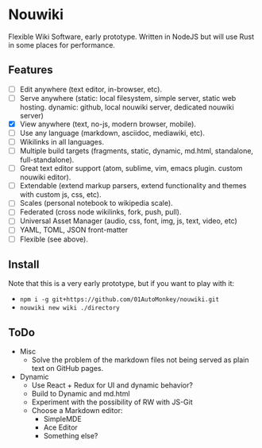 # Nouwiki

Flexible Wiki Software, early prototype. Written in NodeJS but will use Rust in some places for performance.

## Features

- [ ] Edit anywhere (text editor, in-browser, etc).
- [ ] Serve anywhere (static: local filesystem, simple server, static web hosting. dynamic: github, local nouwiki server, dedicated nouwiki server)
- [x] View anywhere (text, no-js, modern browser, mobile).
- [ ] Use any language (markdown, asciidoc, mediawiki, etc).
- [ ] Wikilinks in all languages.
- [ ] Multiple build targets (fragments, static, dynamic, md.html, standalone, full-standalone).
- [ ] Great text editor support (atom, sublime, vim, emacs plugin. custom nouwiki editor).
- [ ] Extendable (extend markup parsers, extend functionality and themes with custom js, css, etc).
- [ ] Scales (personal notebook to wikipedia scale).
- [ ] Federated (cross node wikilinks, fork, push, pull).
- [ ] Universal Asset Manager (audio, css, font, img, js, text, video, etc)
- [ ] YAML, TOML, JSON front-matter
- [ ] Flexible (see above).

## Install

Note that this is a very early prototype, but if you want to play with it:

- `npm i -g git+https://github.com/01AutoMonkey/nouwiki.git`
- `nouwiki new wiki ./directory`

## ToDo

- Misc
	- Solve the problem of the markdown files not being served as plain text on GitHub pages.
- Dynamic
	- Use React + Redux for UI and dynamic behavior?
	- Build to Dynamic and md.html
	- Experiment with the possibility of RW with JS-Git
	- Choose a Markdown editor:
		- SimpleMDE
		- Ace Editor
		- Something else?
